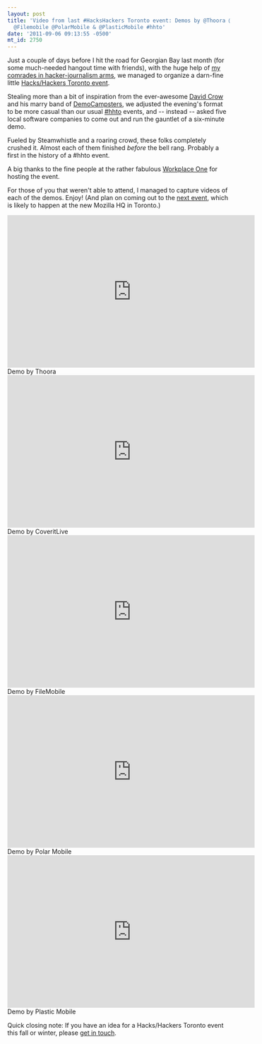 ```yaml
---
layout: post
title: 'Video from last #HacksHackers Toronto event: Demos by @Thoora @CoveritLive
  @Filemobile @PolarMobile & @PlasticMobile #hhto'
date: '2011-09-06 09:13:55 -0500'
mt_id: 2750
---
```


Just a couple of days before I hit the road for Georgian Bay last month (for some much-needed hangout time with friends), with the huge help of [my comrades in hacker-journalism arms](http://meetupto.hackshackers.com/members/?op=leaders), we managed to organize a darn-fine little [Hacks/Hackers Toronto event](http://meetupto.hackshackers.com/events/18869571/).

Stealing more than a bit of inspiration from the ever-awesome [David Crow](https://twitter.com/#!/davidcrow) and his marry band of [DemoCampsters](http://democamp.com/), we adjusted the evening's format to be more casual than our usual [#hhto](https://twitter.com/search#hhto) events, and -- instead -- asked five local software companies to come out and run the gauntlet of a six-minute demo.

Fueled by Steamwhistle and a roaring crowd, these folks completely crushed it. Almost each of them finished _before_ the bell rang. Probably a first in the history of a #hhto event.

A big thanks to the fine people at the rather fabulous [Workplace One](http://www.workplaceone.ca/) for hosting the event.

For those of you that weren't able to attend, I managed to capture videos of each of the demos. Enjoy! (And plan on coming out to the [next event](http://meetupto.hackshackers.com/events/20238921/), which is likely to happen at the new Mozilla HQ in Toronto.)

<iframe width="560" height="345" src="http://www.youtube.com/embed/__oOnKcrRkY" frameborder="0" allowfullscreen></iframe>
Demo by Thoora

<iframe width="560" height="345" src="http://www.youtube.com/embed/hRGJ5z5LGv8" frameborder="0" allowfullscreen></iframe>
Demo by CoveritLive

<iframe width="560" height="345" src="http://www.youtube.com/embed/8023gNleOJ4" frameborder="0" allowfullscreen></iframe>
Demo by FileMobile

<iframe width="560" height="345" src="http://www.youtube.com/embed/UixpHqYvDCs" frameborder="0" allowfullscreen></iframe>
Demo by Polar Mobile

<iframe width="560" height="345" src="http://www.youtube.com/embed/dUMCCOyiZtU" frameborder="0" allowfullscreen></iframe>
Demo by Plastic Mobile


Quick closing note: If you have an idea for a Hacks/Hackers Toronto event this fall or winter, please [get in touch](http://meetupto.hackshackers.com/suggestion/).
